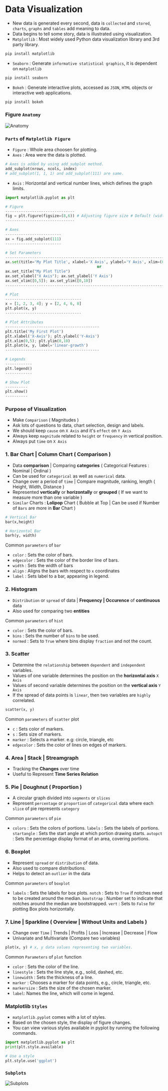 # Data Visualization

- New data is generated every second, data is `collected` and `stored`, `charts`, `graphs` and `tables` add meaning to data.
- Data begins to tell some story, data is illustrated using visualization.
- `Matplotlib` : Most widely used Python data visualization library and 3rd party library.

```python
pip install matplotlib
```

- `Seaborn` : Generate `informative statistical graphics`, it is dependent on `matplotlib`

```python
pip install seaborn
```

- `Bokeh` : Generate interactive plots, accessed as `JSON`, `HTML` objects or interactive web applications.

```python
pip install bokeh
```

### Figure `Anatomy`
![Anatomy](Image/Anatomy.png)

### `Parts` of `Matplotlib Figure`
- `Figure` : Whole area choosen for plotting.
- `Axes` : Area were the data is plotted.

```python 
# Axes is added by using add_subplot method.
add_subplot(nrows, ncols, index)
# add_subplot(1, 1, 1) and add_subplot(111) are same.
```

- `Axis` : Horizontal and vertical number lines, which defines the graph limits.

```python
import matplotlib.pyplot as plt

# Figure
-------------------------------
fig = plt.figure(figsize=(8,6)) # Adjusting figure size # Default (width=6, height=4)
-------------------------------

# Axes
-------------------------
ax = fig.add_subplot(111)
-------------------------

# Set Parameters
-----------------------------------------------------------------------------------------
ax.set(title='My Plot Title', xlabel='X Axis', ylabel='Y Axis', xlim=(0, 5), ylim=(0,10))
                                         or 
ax.set_title("My Plot Title")
ax.set_xlabel("X Axis"); ax.set_ylabel('Y Axis')
ax.set_xlim([0,5]); ax.set_ylim([0,10])                                         
-----------------------------------------------------------------------------------------

# Plot
----------------------------------
x = [1, 2, 3, 4]; y = [2, 4, 6, 8]
plt.plot(x, y)
----------------------------------

# Plot Attributes
------------------------------------------
plt.title('My First Plot')
plt.xlabel('X-Axis'); plt.ylabel('Y-Axis')
plt.xlim(0,5); plt.ylim(0,10)
plt.plot(x, y, label='linear-growth')
------------------------------------------

# Legends
------------
plt.legend()
------------

# Show Plot
----------
plt.show()
----------
```

### Purpose of Visualization
- Make `Comparison` ( Magnitudes )
- Ask lots of questions to data, chart selection, design and labels.
- We should keep `cause` on `X Axis` and it's `effect` on `Y Axis`
- Always keep `magnitude` related to `height` or `frequency` in vertical position.
- Always put `time` on `X Axis`

### 1. Bar Chart | Column Chart ( Comparison )
- Data **comparison** | Comparing **categories** ( Categorical Features : Nominal | Ordinal )
- Can be used for `categorical` as well as `numerical` data.
- Change over a period of `time` | Compare magnitude, ranking, length ( Height, Width, Distance )
- Represented **vertically** or **horizontally** or **grouped** ( If we want to measure more than one variable )
- `Similar` Charts : **Lolipop** Chart ( Bubble at Top | Can be used if Number of `Bars` are more in **Bar** Chart )
```python
# Vertical Bar
bar(x,height)

# Horizontal Bar
barh(y, width)
```
Common `parameters` of `bar`
- `color` : Sets the color of bars.
- `edgecolor` : Sets the color of the border line of bars.
- `width` : Sets the width of bars
- `align` : Aligns the bars with respect to `x` coordinates
- `label` : Sets label to a bar, appearing in legend.

### 2. Histogram
- `Distribution` or `spread` of data | **Frequency | Occurence** of **continuous** data
- Also used for comparing two **entities**

Common `parameters` of `hist`
- `color` : Sets the color of bars.
- `bins` : Sets the number of `bins` to be used.
- `normed` : Sets to `True` where bins display `fraction` and not the count.

### 3. Scatter 
- Determine the `relationship` between `dependent` and `independent` variables.
- Values of one variable determines the position on the **horizontal axis** `X Axis`
- Values of second variable determines the position on the **vertical axis** `Y Axis` 
- If the spread of data points is `linear`, then two variables are `highly` correlated.
```python
scatter(x, y)
```
Common `parameters` of `scatter` plot
- `c` : Sets color of markers.
- `s` : Sets size of markers.
- `marker` : Selects a marker. e.g: circle, triangle, etc
- `edgecolor` : Sets the color of lines on edges of markers.

### 4. Area | Stack | Streamgraph
- Tracking the **Changes** over time
- Useful to Represent **Time Series Relation**

### 5. Pie  | Doughnut ( Proportion )
- A circular graph divided into `segments` or `slices`
- Represent `percentage` or `proportion` of `categorical` data where each `slice` of pie represents `category`

Common `parameters` of `pie`
- `colors` : Sets the colors of portions.
`labels` : Sets the labels of portions.
`startangle` : Sets the start angle at which portion drawing starts.
`autopct` : Sets the percentage display format of an area, covering portions.

### 6. Boxplot
- Represent `spread` or `distribution` of data.
- Also used to compare distributions.
- Helps to detect an `outlier` in the data

Common `parameters` of `boxplot`
- `labels` : Sets the labels for box plots.
`notch` : Sets to `True` if notches need to be created around the median.
`bootstrap` : Number set to indicate that notches around the median are bootstrapped.
`vert` : Sets to `False` for plotting Box plots horizontally.

### 7. Line | Sparkline ( Overview | Without Units and Labels )
- Change over `Time` | Trends | Profits | Loss | Increase | Decrease | Flow
- Univariate and Multivariate (Compare two variables)
```python
plot(x, y) # x, y data values representing two variables.
```
Common `Parameters` of `plot` function
- `color` : Sets the color of the line.
- `linestyle` : Sets the line style, e.g., solid, dashed, etc.
- `linewidth` : Sets the thickness of a line.
- `marker` : Chooses a marker for data points, e.g., circle, triangle, etc.
- `markersize` : Sets the size of the chosen marker.
- `label`: Names the line, which will come in legend.

### Matplotlib `Styles`
- `matplotlib.pyplot` comes with a lot of styles. 
- Based on the chosen style, the display of figure changes.
- You can view various styles available in pyplot by running the following commands.
```python
import matplotlib.pyplot as plt
print(plt.style.available)

# Use a style
plt.style.use('ggplot')
```
### `Subplots`

![Subplots](Image/Subplots.jpeg)
